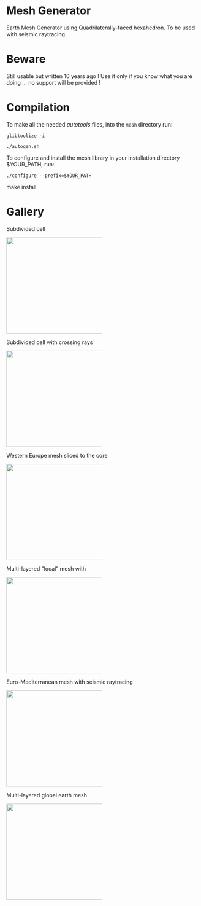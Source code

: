 # Mesh Generator

Earth Mesh Generator using Quadrilaterally-faced hexahedron. To be used with seismic raytracing.

# Beware
 
Still usable but written 10 years ago ! Use it only if you know what you are doing ... no support will be provided !

# Compilation

To make all the needed *autotools* files, into the `mesh` directory run:

`glibtoolize -i`

`./autogen.sh`

To configure and install the mesh library in your installation directory $YOUR_PATH, run:

`./configure --prefix=$YOUR_PATH`

make install

# Gallery
Subdivided cell

<img src="https://cloud.githubusercontent.com/assets/4367036/10303095/9759448e-6c11-11e5-8789-cecd522e92c8.png" width="250">

Subdivided cell with crossing rays

<img src="https://cloud.githubusercontent.com/assets/4367036/10303111/afb8417e-6c11-11e5-827f-5d1e23f8051f.png" width="250">

Western Europe mesh sliced to the core 

<img src="https://cloud.githubusercontent.com/assets/4367036/10303100/9c62b6f4-6c11-11e5-9271-bf8fb8da275a.jpg" width="250">

Multi-layered "local" mesh with

<img src="https://cloud.githubusercontent.com/assets/4367036/10303083/82e91542-6c11-11e5-8495-2a35b0f28969.png" width="250">

Euro-Mediterranean  mesh with seismic raytracing

<img src="https://cloud.githubusercontent.com/assets/4367036/10303087/8bac89a2-6c11-11e5-8be0-a5aea23a937e.png" width="250">

Multi-layered global earth mesh

<img src="https://cloud.githubusercontent.com/assets/4367036/10303287/eba312da-6c12-11e5-9f95-e75947f102c8.jpg" width="250">